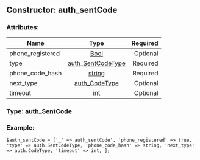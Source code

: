 ## Constructor: auth\_sentCode  

### Attributes:

| Name     |    Type       | Required |
|----------|:-------------:|---------:|
|phone\_registered|[Bool](../types/Bool.md) | Optional|
|type|[auth\_SentCodeType](../types/auth\_SentCodeType.md) | Required|
|phone\_code\_hash|[string](../types/string.md) | Required|
|next\_type|[auth\_CodeType](../types/auth\_CodeType.md) | Optional|
|timeout|[int](../types/int.md) | Optional|


### Type: [auth\_SentCode](../types/auth\_SentCode.md)

### Example:


```
$auth_sentCode = ['_' => auth_sentCode', 'phone_registered' => true, 'type' => auth.SentCodeType, 'phone_code_hash' => string, 'next_type' => auth.CodeType, 'timeout' => int, ];
```